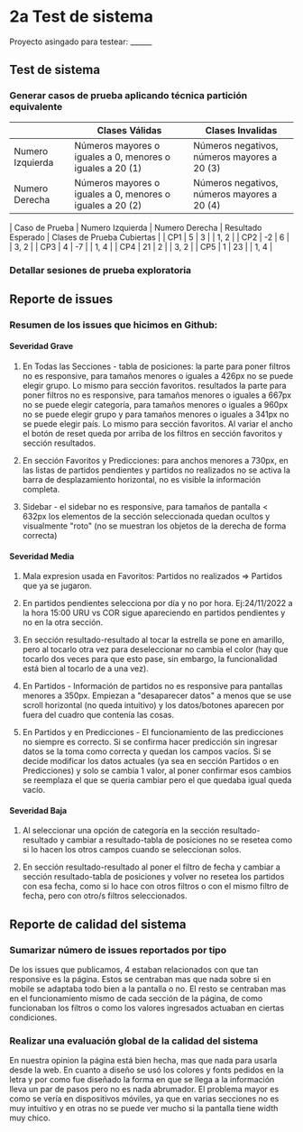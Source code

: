 # 2a Test de sistema

Proyecto asingado para testear: ______

## Test de sistema

### Generar casos de prueba aplicando técnica partición equivalente
|  | Clases Válidas | Clases Invalidas |
| --------------------- | --------------------- |--------------------- |
| Numero Izquierda | Números mayores o iguales a 0, menores o iguales a 20 (1)| Números negativos, números mayores a 20 (3)|
| Numero Derecha | Números mayores o iguales a 0, menores o iguales a 20 (2)| Números negativos, números mayores a 20 (4)|



| Caso de Prueba | Numero Izquierda | Numero Derecha | Resultado Esperado | Clases de Prueba Cubiertas |
| CP1 | 5 | 3 |  | 1, 2 |
| CP2 | -2 | 6 |  | 3, 2 |
| CP3 | 4 | -7 |  | 1, 4 |
| CP4 | 21 | 2 |  | 3, 2 |
| CP5 | 1 | 23 |  | 1, 4 |

### Detallar sesiones de prueba exploratoria



## Reporte de issues
### Resumen de los issues que hicimos en Github:

#### Severidad Grave
1) En Todas las Secciones - 
tabla de posiciones: la parte para poner filtros no es responsive, para tamaños menores o iguales a 426px no se puede elegir grupo.
Lo mismo para sección favoritos.
resultados la parte para poner filtros no es responsive, para tamaños menores o iguales a 667px no se puede elegir categoría, para tamaños menores o iguales a 960px no se puede elegir grupo y para tamaños menores o iguales a 341px no se puede elegir país.
Lo mismo para sección favoritos.
Al variar el ancho el botón de reset queda por arriba de los filtros en sección favoritos y sección resultados.

2) En sección Favoritos y Predicciones: para anchos menores a 730px, en las listas de partidos pendientes y partidos no realizados no se activa la barra de desplazamiento horizontal, no es visible la información completa.

3) Sidebar - el sidebar no es responsive, para tamaños de pantalla < 632px los elementos de la sección seleccionada quedan ocultos y visualmente "roto" (no se muestran los objetos de la derecha de forma correcta)

#### Severidad Media
1) Mala expresion usada en Favoritos: Partidos no realizados => Partidos que ya se jugaron.

2) En partidos pendientes selecciona por día y no por hora.
Ej:24/11/2022 a la hora 15:00 URU vs COR sigue apareciendo en partidos pendientes y no en la otra sección.

3) En sección resultado-resultado al tocar la estrella se pone en amarillo, pero al tocarlo otra vez para deseleccionar no cambia el color (hay que tocarlo dos veces para que esto pase, sin embargo, la funcionalidad está bien al tocarlo de a una vez).

4) En Partidos - Información de partidos no es responsive para pantallas menores a 350px. Empiezan a "desaparecer datos" a menos que se use scroll horizontal (no queda intuitivo) y los datos/botones aparecen por fuera del cuadro que contenía las cosas.

5) En Partidos y en Predicciones - El funcionamiento de las predicciones no siempre es correcto. Si se confirma hacer predicción sin ingresar datos se la toma como correcta y quedan los campos vacíos. Si se decide modificar los datos actuales (ya sea en sección Partidos o en Predicciones) y solo se cambia 1 valor, al poner confirmar esos cambios se reemplaza el que se queria cambiar pero el que quedaba igual queda vacío.

#### Severidad Baja
1) Al seleccionar una opción de categoría en la sección resultado-resultado y cambiar a resultado-tabla de posiciones no se resetea como si lo hacen los otros campos cuando se seleccionan solos.

2) En sección resultado-resultado al poner el filtro de fecha y cambiar a sección resultado-tabla de posiciones y volver no resetea los partidos con esa fecha, como si lo hace con otros filtros o con el mismo filtro de fecha, pero con otro/s filtros seleccionados.


## Reporte de calidad del sistema

### Sumarizar número de issues reportados por tipo
De los issues que publicamos, 4 estaban relacionados con que tan responsive es la página. Estos se centraban mas que nada sobre si en mobile se adaptaba todo bien a la pantalla o no.
El resto se centraban mas en el funcionamiento mismo de cada sección de la página, de como funcionaban los filtros o como los valores ingresados actuaban en ciertas condiciones.

### Realizar una evaluación global de la calidad del sistema
En nuestra opinion la página está bien hecha, mas que nada para usarla desde la web. En cuanto a diseño se usó los colores y fonts pedidos en la letra y por como fue diseñado la forma en que se llega a la información lleva un par de pasos pero no es nada abrumador. El problema mayor es como se vería en dispositivos móviles, ya que en varias secciones no es muy intuitivo y en otras no se puede ver mucho si la pantalla tiene width muy chico.